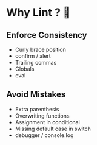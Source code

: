 # Why Lint ? 🤔

## Enforce Consistency

*   Curly brace position
*   confirm / alert
*   Trailing commas
*   Globals
*   eval


## Avoid Mistakes

*   Extra parenthesis
*   Overwriting functions
*   Assignment in conditional
*   Missing default case in switch
*   debugger / console.log
